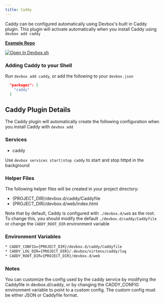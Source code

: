 ```yaml
---
title: Caddy
---
```


Caddy can be configured automatically using Devbox's built in Caddy plugin. This plugin will activate automatically when you install Caddy using `devbox add caddy`

[**Example Repo**](https://github.com/jetpack-io/devbox-examples/tree/main/servers/caddy)

[![Open In Devbox.sh](https://jetpack.io/img/devbox/open-in-devbox.svg)](https://devbox.sh/github.com/jetpack-io/devbox-examples?folder=servers/caddy)

### Adding Caddy to your Shell

Run `devbox add caddy`, or add the following to your `devbox.json`

```json
  "packages": [
    "caddy"
  ]
```

## Caddy Plugin Details

The Caddy plugin will automatically create the following configuration when you install Caddy with `devbox add`

### Services
* caddy

Use `devbox services start|stop caddy` to start and stop httpd in the background

### Helper Files
The following helper files will be created in your project directory:

* {PROJECT_DIR}/devbox.d/caddy/Caddyfile
* {PROJECT_DIR}/devbox.d/web/index.html

Note that by default, Caddy is configured with `./devbox.d/web` as the root. To change this, you should modify the default `./devbox.d/caddy/Caddyfile` or change the `CADDY_ROOT_DIR` environment variable

### Environment Variables
```bash
* CADDY_CONFIG={PROJECT_DIR}/devbox.d/caddy/Caddyfile
* CADDY_LOG_DIR={PROJECT_DIR}/.devbox/virtenv/caddy/log
* CADDY_ROOT_DIR={PROJECT_DIR}/devbox.d/web
```

### Notes

You can customize the config used by the caddy service by modifying the Caddyfile in devbox.d/caddy, or by changing the CADDY_CONFIG environment variable to point to a custom config. The custom config must be either JSON or Caddyfile format.